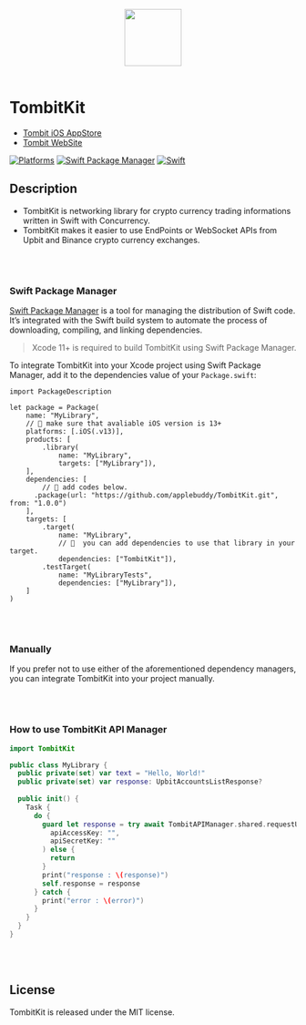 
<br>

<div align="middle">
<img width="100" src="https://user-images.githubusercontent.com/4410021/201523158-e521df5d-5f8b-41bc-a66d-4456bacedb7a.png">
</div>

<br>

# TombitKit
- [Tombit iOS AppStore](https://apps.apple.com/kr/app/%ED%86%B0%EB%B9%84%ED%8A%B8/id1635148853)
- [Tombit WebSite](http://tombit.kr)

[![Platforms](https://img.shields.io/badge/iOS-yellowgreen?style=flat-square)](https://img.shields.io/badge/Platforms-macOS_iOS_tvOS_watchOS_Linux_Windows-Green?style=flat-square)
[![Swift Package Manager](https://img.shields.io/badge/Swift_Package_Manager-compatible-orange?style=flat-square)](https://img.shields.io/badge/Swift_Package_Manager-compatible-orange?style=flat-square)
[![Swift](https://img.shields.io/badge/Swift-5.5_5.6_5.7-orange?style=flat-square)](https://img.shields.io/badge/Swift-5.7-Orange?style=flat-square)

## Description

- TombitKit is networking library for crypto currency trading informations written in Swift with Concurrency.
- TombitKit makes it easier to use EndPoints or WebSocket APIs from Upbit and Binance crypto currency exchanges.

<br>
<br>

### Swift Package Manager

[Swift Package Manager](https://swift.org/package-manager/) is a tool for managing the distribution of Swift code. It’s integrated with the Swift build system to automate the process of downloading, compiling, and linking dependencies.

> Xcode 11+ is required to build TombitKit using Swift Package Manager.

To integrate TombitKit into your Xcode project using Swift Package Manager, add it to the dependencies value of your `Package.swift`:

```
import PackageDescription

let package = Package(
    name: "MyLibrary",
    // 🐶 make sure that avaliable iOS version is 13+
    platforms: [.iOS(.v13)],
    products: [
        .library(
            name: "MyLibrary",
            targets: ["MyLibrary"]),
    ],
    dependencies: [
        // 🐶 add codes below.
      .package(url: "https://github.com/applebuddy/TombitKit.git", from: "1.0.0")
    ],
    targets: [
        .target(
            name: "MyLibrary",
            // 🐶  you can add dependencies to use that library in your target.
            dependencies: ["TombitKit"]),
        .testTarget(
            name: "MyLibraryTests",
            dependencies: ["MyLibrary"]),
    ]
)
```

<br>
<br>

### Manually

If you prefer not to use either of the aforementioned dependency managers, you can integrate TombitKit into your project manually.

<br>
<br>

### How to use TombitKit API Manager

~~~swift
import TombitKit

public class MyLibrary {
  public private(set) var text = "Hello, World!"
  public private(set) var response: UpbitAccountsListResponse?
  
  public init() {
    Task {
      do {
        guard let response = try await TombitAPIManager.shared.requestUpbitAccountsInfo(
          apiAccessKey: "",
          apiSecretKey: ""
        ) else {
          return
        }
        print("response : \(response)")
        self.response = response
      } catch {
        print("error : \(error)")
      }
    }
  }
}
~~~

<br>
<br>


## License

TombitKit is released under the MIT license.
